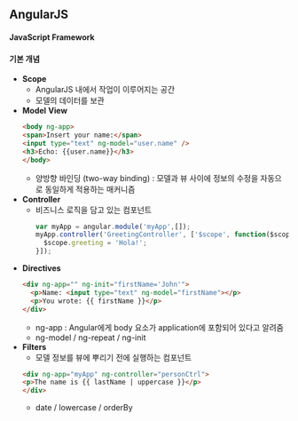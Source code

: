 ## AngularJS

#### JavaScript Framework 

#### 기본 개념

- __Scope__
  - AngularJS 내에서 작업이 이루어지는 공간
  - 모델의 데이터를 보관  
- __Model__ __View__
  ~~~html
  <body ng-app>
  <span>Insert your name:</span>
  <input type="text" ng-model="user.name" />
  <h3>Echo: {{user.name}}</h3>
  </body>
  ~~~
  - 양방향 바인딩 (two-way binding) : 모델과 뷰 사이에 정보의 수정을 자동으로 동일하게 적용하는 매커니즘 
- __Controller__
  - 비즈니스 로직을 담고 있는 컴포넌트 
    ~~~js
    var myApp = angular.module('myApp',[]);
    myApp.controller('GreetingController', ['$scope', function($scope) {
      $scope.greeting = 'Hola!';
    }]);
    ~~~
- __Directives__
  ~~~html
  <div ng-app="" ng-init="firstName='John'">
    <p>Name: <input type="text" ng-model="firstName"></p>
    <p>You wrote: {{ firstName }}</p>
  </div>
  ~~~
  - ng-app : Angular에게 body 요소가 application에 포함되어 있다고 알려줌
  - ng-model / ng-repeat / ng-init   
- __Filters__
  - 모델 정보를 뷰에 뿌리기 전에 실행하는 컴포넌트
  ~~~html
  <div ng-app="myApp" ng-controller="personCtrl">
  <p>The name is {{ lastName | uppercase }}</p>
  </div>
  ~~~
  - date / lowercase / orderBy 














